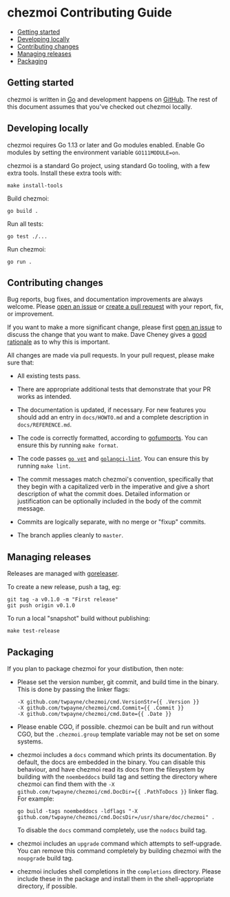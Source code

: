 # chezmoi Contributing Guide

<!--- toc --->
* [Getting started](#getting-started)
* [Developing locally](#developing-locally)
* [Contributing changes](#contributing-changes)
* [Managing releases](#managing-releases)
* [Packaging](#packaging)

## Getting started

chezmoi is written in [Go](https://golang.org) and development happens on
[GitHub](https://github.com). The rest of this document assumes that you've
checked out chezmoi locally.

## Developing locally

chezmoi requires Go 1.13 or later and Go modules enabled. Enable Go modules by
setting the environment variable `GO111MODULE=on`.

chezmoi is a standard Go project, using standard Go tooling, with a few extra
tools. Install these extra tools with:

    make install-tools

Build chezmoi:

    go build .

Run all tests:

    go test ./...

Run chezmoi:

    go run .

## Contributing changes

Bug reports, bug fixes, and documentation improvements are always welcome.
Please [open an issue](https://github.com/twpayne/chezmoi/issues/new) or [create
a pull request](https://help.github.com/en/articles/creating-a-pull-request)
with your report, fix, or improvement.

If you want to make a more significant change, please first [open an
issue](https://github.com/twpayne/chezmoi/issues/new) to discuss the change that
you want to make. Dave Cheney gives a [good
rationale](https://dave.cheney.net/2019/02/18/talk-then-code) as to why this is
important.

All changes are made via pull requests. In your pull request, please make sure
that:

* All existing tests pass.

* There are appropriate additional tests that demonstrate that your PR works as
  intended.

* The documentation is updated, if necessary. For new features you should add an
  entry in `docs/HOWTO.md` and a complete description in `docs/REFERENCE.md`.

* The code is correctly formatted, according to
  [gofumports](https://mvdan.cc/gofumpt/gofumports). You can ensure this by
  running `make format`.

* The code passes [`go vet`](https://golang.org/cmd/vet/) and
  [`golangci-lint`](https://github.com/golangci/golangci-lint). You can ensure
  this by running `make lint`.

* The commit messages match chezmoi's convention, specifically that they begin
  with a capitalized verb in the imperative and give a short description of what
  the commit does. Detailed information or justification can be optionally
  included in the body of the commit message.

* Commits are logically separate, with no merge or "fixup" commits.

* The branch applies cleanly to `master`.

## Managing releases

Releases are managed with [goreleaser](https://goreleaser.com/).

To create a new release, push a tag, eg:

    git tag -a v0.1.0 -m "First release"
    git push origin v0.1.0

To run a local "snapshot" build without publishing:

    make test-release

## Packaging

If you plan to package chezmoi for your distibution, then note:

* Please set the version number, git commit, and build time in the binary. This is done by passing the linker flags:

  ```
  -X github.com/twpayne/chezmoi/cmd.VersionStr={{ .Version }}
  -X github.com/twpayne/chezmoi/cmd.Commit={{ .Commit }}
  -X github.com/twpayne/chezmoi/cmd.Date={{ .Date }}
  ```

* Please enable CGO, if possible. chezmoi can be built and run without CGO, but
  the `.chezmoi.group` template variable may not be set on some systems.

* chezmoi includes a `docs` command which prints its documentation. By default,
  the docs are embedded in the binary. You can disable this behaviour, and have
  chezmoi read its docs from the filesystem by building with the `noembeddocs`
  build tag and setting the directory where chezmoi can find them with the `-X
  github.com/twpayne/chezmoi/cmd.DocDir={{ .PathToDocs }}` linker flag. For
  example:

  ```
  go build -tags noembeddocs -ldflags "-X github.com/twpayne/chezmoi/cmd.DocsDir=/usr/share/doc/chezmoi" .
  ```

  To disable the `docs` command completely, use the `nodocs` build tag.

* chezmoi includes an `upgrade` command which attempts to self-upgrade. You can
  remove this command completely by building chezmoi with the `noupgrade` build
  tag.

* chezmoi includes shell completions in the `completions` directory. Please
  include these in the package and install them in the shell-appropriate
  directory, if possible.
